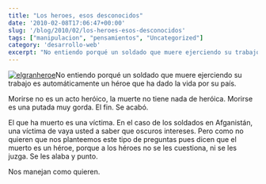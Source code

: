 ```yaml
---
title: "Los heroes, esos desconocidos"
date: '2010-02-08T17:06:47+00:00'
slug: '/blog/2010/02/los-heroes-esos-desconocidos'
tags: ["manipulacion", "pensamientos", "Uncategorized"]
category: 'desarrollo-web'
excerpt: "No entiendo porqué un soldado que muere ejerciendo su trabajo es automáticamente un héroe que ha dado la vida por su país."
---
```

[![](http://static.squarespace.com/static/5303797ae4b0c6ad9e43f072/5303ce80e4b0400995a883d6/5303cf2ee4b0400995a88ab0/1392758574164/elgranheroe.jpg?format=original "elgranheroe")](http://static.squarespace.com/static/5303797ae4b0c6ad9e43f072/5303ce80e4b0400995a883d6/5303cf2de4b0400995a88aad/1392758573967/elgranheroe.jpg?format=original)No entiendo porqué un soldado que muere ejerciendo su trabajo es automáticamente un héroe que ha dado la vida por su país.

Morirse no es un acto heróico, la muerte no tiene nada de heróica. Morirse es una putada muy gorda. El fin. Se acabó.

El que ha muerto es una víctima. En el caso de los soldados en Afganistán, una víctima de vaya usted a saber que oscuros intereses. Pero como no quieren que nos planteemos este tipo de preguntas pues dicen que el muerto es un héroe, porque a los héroes no se les cuestiona, ni se les juzga. Se les alaba y punto.

Nos manejan como quieren.
